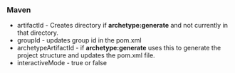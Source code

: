 ### Maven 

* artifactId - Creates directory if **archetype:generate** and not currently in that directory.
* groupId - updates group id in the pom.xml
* archetypeArtifactId - if **archetype:generate** uses this to generate the project structure and updates the pom.xml file.
* interactiveMode - true or false
